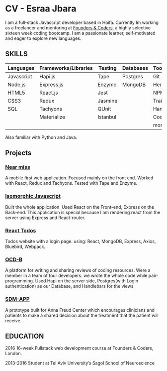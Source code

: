 # CV - Esraa Jbara

I am a full-stack Javascript developer based in Haifa. Currently Im working as a freelancer and mentoring at [Founders & Coders](www.foundersandcoders.com), a highly selective sixteen week coding bootcamp. I am a passionate learner, self-motivated and eager to explore new languages.

## SKILLS

| Languages | Frameworks/Libraries | Testing | Databases | Tools/Others |
| --------- | -------------------- | ------- | --------- | ------------ |
|Javascript | Hapi.js              | Tape    | Postgres  | Git          |
|Node.js    | Express.js           | Enzyme  | MongoDB   | Heroku       |
|HTML5      | React.js             | Jest    |           | NPM          |
|CSS3       | Redux                | Jasmine |           | Traivs CI    |
|SQL        | Tachyons             | QUnit   |           | Handlebars   |
|           | Materialize          | Istanbul|           | CodeCov      |
|           |                      |         |           | mongoose     |


Also familiar with Python and Java.
## Projects
### [Near miss](https://berkely-homes-interventions.herokuapp.com/)
A mobile first web application.
Focused mainly on the front end.
Worked with React, Redux and Tachyons. Tested with Tape and Enzyme.

### [Isomorphic Javascript](https://github.com/esraajb/isomorphicJSapp)
Built the whole application. Used React on the Front-end, Express on the Back-end.
This application is special because I am rendering react from the server using Express and React-router.

### [React Todos](https://github.com/esraajb/todos-react)
Todos website with a login page.
using:
  React, MongoDB, Express, Axios, Bluebird, Webpack.

### [OCD-B](https://github.com/NodeGroup2/OCD-B)
A platform for writing and sharing reviews of coding resources.
Were a member in a team of four developers. we wrote the whole code while pair-programming.
Used Hapi on the server side, Postgres(with Login authentication) as our Database, and Handlebars for the views.

### [SDM-APP](https://cypiapt-lndse.github.io/sdm-app/)
A prototype built for Anna Freud Center which encourages clinicians and patients to make a shared decision about the treatment that the patient will receive.

## EDUCATION
2016 16-week Fullstack web development course at Founders & Coders, London.

2013-2016 Student at Tel Aviv University’s Sagol School of Neuroscience 
